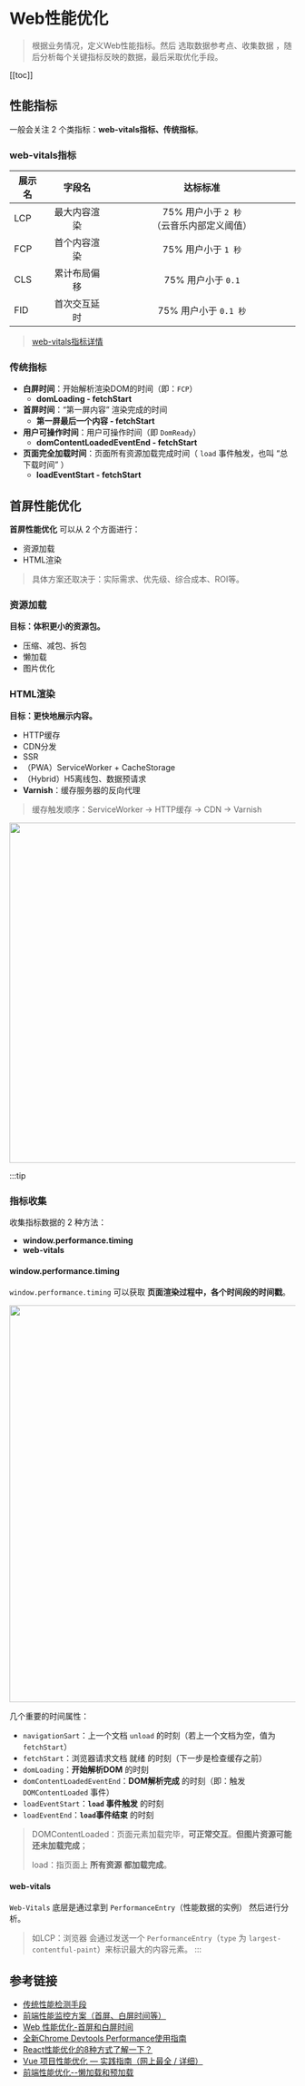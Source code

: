 
# Web性能优化
> 根据业务情况，定义Web性能指标。然后 选取数据参考点、收集数据 ，随后分析每个关键指标反映的数据，最后采取优化手段。

[[toc]]

## 性能指标
一般会关注 2 个类指标：**web-vitals指标、传统指标**。

### web-vitals指标

| 展示名 | 字段名 | 达标标准 |
| ----- |:---:|:---:|
| LCP | 最大内容渲染 | 75% 用户小于 `2 秒` （云音乐内部定义阈值） |
| FCP | 首个内容渲染 | 75% 用户小于 `1 秒` |
| CLS | 累计布局偏移 | 75% 用户小于 `0.1` |
| FID | 首次交互延时 | 75% 用户小于 `0.1 秒` |

> [web-vitals指标详情](./../web-vitals/README.md)

### 传统指标
 - **白屏时间**：开始解析渲染DOM的时间（即：`FCP`）
    - **domLoading - fetchStart**
 - **首屏时间**：“第一屏内容” 渲染完成的时间
    - **第一屏最后一个内容 - fetchStart**
 - **用户可操作时间**：用户可操作时间（即 `DomReady`）
    - **domContentLoadedEventEnd - fetchStart**
 - **页面完全加载时间**：页面所有资源加载完成时间（ `load` 事件触发，也叫 “总下载时间” ）
    - **loadEventStart - fetchStart**


## 首屏性能优化
**首屏性能优化** 可以从 2 个方面进行：
 - 资源加载
 - HTML渲染

> 具体方案还取决于：实际需求、优先级、综合成本、ROI等。

### 资源加载
**目标：体积更小的资源包。**
 - 压缩、减包、拆包
 - 懒加载
 - 图片优化

### HTML渲染
**目标：更快地展示内容。**
 - HTTP缓存
 - CDN分发
 - SSR
 - （PWA）ServiceWorker + CacheStorage
 - （Hybrid）H5离线包、数据预请求
 - **Varnish**：缓存服务器的反向代理

> 缓存触发顺序：ServiceWorker -> HTTP缓存 -> CDN -> Varnish

<img src="https://p5.music.126.net/obj/wo3DlcOGw6DClTvDisK1/7817696310/c927/6976/7ced/b09a94db66d40eba0eac5b2512c66fde.png" width="600px" />


:::tip
### 指标收集
收集指标数据的 2 种方法：
 - **window.performance.timing**
 - **web-vitals**
#### window.performance.timing
`window.performance.timing` 可以获取 **页面渲染过程中，各个时间段的时间戳**。

<!-- <img src="https://p6.music.126.net/obj/wo3DlcOGw6DClTvDisK1/7801752160/a44d/26f6/b9ec/b37ba8a5e6a78d546cbdaf6ede82b25f.png" width="300px" /> -->


<img src="https://p6.music.126.net/obj/wo3DlcOGw6DClTvDisK1/7801768838/15e1/ad4f/1047/69fbc1fd74e514fa9618588aa5319d96.png" width="700px" />

几个重要的时间属性：
 - `navigationSart`：上一个文档 `unload` 的时刻（若上一个文档为空，值为`fetchStart`）
 - `fetchStart`：浏览器请求文档 就绪 的时刻（下一步是检查缓存之前）
 - `domLoading`：**开始解析DOM** 的时刻
 - `domContentLoadedEventEnd`：**DOM解析完成** 的时刻（即：触发 `DOMContentLoaded` 事件）
 - `loadEventStart`：**`load` 事件触发** 的时刻
 - `loadEventEnd`：**`load`事件结束** 的时刻

> DOMContentLoaded：页面元素加载完毕，**可正常交互**。**但图片资源可能还未加载完成**；
> 
> load：指页面上 **所有资源 都加载完成**。

#### web-vitals
`Web-Vitals` 底层是通过拿到 `PerformanceEntry`（性能数据的实例） 然后进行分析。
> 如LCP：浏览器 会通过发送一个 `PerformanceEntry`（`type` 为 `largest-contentful-paint`）来标识最大的内容元素。
:::

## 参考链接
 - [传统性能检测手段](./TRANDITION.md)
 - [前端性能监控方案（首屏、白屏时间等）](https://juejin.im/post/5df4294d518825128306cd5c#comment)
 - [Web 性能优化-首屏和白屏时间](https://lz5z.com/Web%E6%80%A7%E8%83%BD%E4%BC%98%E5%8C%96-%E9%A6%96%E5%B1%8F%E5%92%8C%E7%99%BD%E5%B1%8F%E6%97%B6%E9%97%B4/)
 - [全新Chrome Devtools Performance使用指南](https://segmentfault.com/a/1190000011516068)
 - [React性能优化的8种方式了解一下？](https://juejin.im/post/5d63311be51d45620821ced8)
 - [Vue 项目性能优化 — 实践指南（网上最全 / 详细）](https://juejin.im/post/5d548b83f265da03ab42471d#heading-2)
 - [前端性能优化--懒加载和预加载](https://segmentfault.com/a/1190000018275268?utm_source=tag-newest)
